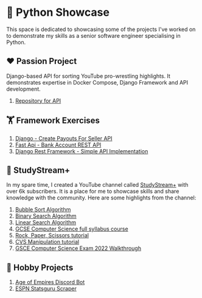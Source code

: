 # 🐍 Python Showcase

This space is dedicated to showcasing some of the projects I've worked on to demonstrate my skills as a senior software
engineer specialising in Python.

## ❤️ Passion Project

Django-based API for sorting YouTube pro-wrestling highlights. It demonstrates expertise in Docker Compose, Django Framework and API development.

1. [Repository for API](https://github.com/revalgovender/wrestling-sorted)

## 🏋️ Framework Exercises

1. [Django - Create Payouts For Seller API](https://github.com/revalgovender/django-api-exercise)
2. [Fast Api - Bank Account REST API](https://github.com/revalgovender/bank-fast-api)
3. [Django Rest Framework - Simple API Implementation](https://github.com/revalgovender/django-drinks-crud-api)


## 🎥 StudyStream+

In my spare time, I created a YouTube channel called [StudyStream+](https://www.youtube.com/@StudyStreamPlus) with over
6k subscribers. It is a place for me to showcase skills and share knowledge with the community. Here are some highlights
from the channel:

1. [Bubble Sort Algorithm](https://github.com/study-stream-plus/bubble-sort)
2. [Binary Search Algorithm](https://github.com/study-stream-plus/binary-search)
3. [Linear Search Algorithm](https://github.com/study-stream-plus/linear-search)
4. [GCSE Computer Science full syllabus course](https://www.youtube.com/watch?v=lv8Tl5lBJC0&list=PLrIm-p2rpV0Hczso9dnu_sAJucaaAD_Hc)
5. [Rock, Paper, Scissors tutorial](https://github.com/study-stream-plus/rock-paper-scissors)
6. [CVS Manipulation tutorial](https://github.com/revalgovender/python-csv)
7. [GSCE Computer Science Exam 2022 Walkthrough](https://www.youtube.com/watch?v=bmrVVtvtZGY&list=PLrIm-p2rpV0GPRWPRRinrBCQ0DgKKQkIY)

## 👷 Hobby Projects

1. [Age of Empires Discord Bot](https://github.com/revalgovender/ralph_knows)
2. [ESPN Statsguru Scraper](https://github.com/revalgovender/espn-statsguru-scraper)
